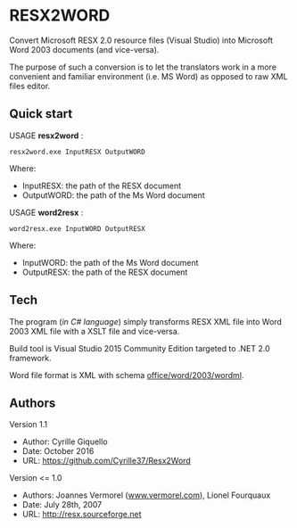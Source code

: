 # RESX2WORD

Convert Microsoft RESX 2.0 resource files (Visual Studio)
into Microsoft Word 2003 documents (and vice-versa).

The purpose of such a conversion is to let the translators work
in a more convenient and familiar environment (i.e. MS Word)
as opposed to raw XML files editor.

## Quick start

USAGE **resx2word** :

    resx2word.exe InputRESX OutputWORD

Where:
- InputRESX: the path of the RESX document
- OutputWORD: the path of the Ms Word document

USAGE **word2resx** :

    word2resx.exe InputWORD OutputRESX

Where:
- InputWORD: the path of the Ms Word document
- OutputRESX: the path of the RESX document

## Tech

The program (*in C# language*) simply transforms RESX XML file into Word 2003 XML file with a XSLT file and vice-versa.

Build tool is Visual Studio 2015 Community Edition targeted to .NET 2.0 framework.

Word file format is XML with schema [office/word/2003/wordml](http://schemas.microsoft.com/office/word/2003/wordml).

## Authors

Version 1.1
- Author: Cyrille Giquello
- Date: October 2016
- URL: https://github.com/Cyrille37/Resx2Word

Version <= 1.0
- Authors: Joannes Vermorel (www.vermorel.com), Lionel Fourquaux
- Date: July 28th, 2007
- URL: http://resx.sourceforge.net
